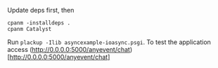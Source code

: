 Update deps first, then

    cpanm -installdeps .
    cpanm Catalyst
    

Run `plackup -Ilib asyncexample-ioasync.psgi`. To test the application access (http://0.0.0.0:5000/anyevent/chat)[http://0.0.0.0:5000/anyevent/chat] 

